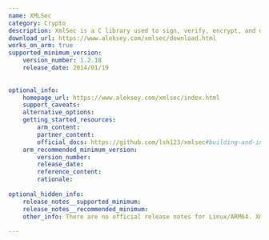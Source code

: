 ```yaml
---
name: XMLSec
category: Crypto
description: XmlSec is a C library used to sign, verify, encrypt, and decrypt XML documents using XML Digital Signature and XML Encryption standards.
download_url: https://www.aleksey.com/xmlsec/download.html
works_on_arm: true
supported_minimum_version:
    version_number: 1.2.18
    release_date: 2014/01/19
 
 
optional_info:
    homepage_url: https://www.aleksey.com/xmlsec/index.html
    support_caveats:
    alternative_options:
    getting_started_resources:
        arm_content:
        partner_content:
        official_docs: https://github.com/lsh123/xmlsec#building-and-installing-xmlsec
    arm_recommended_minimum_version:
        version_number:
        release_date:
        reference_content:
        rationale:
 
optional_hidden_info:
    release_notes__supported_minimum:
    release_notes__recommended_minimum:
    other_info: There are no official release notes for Linux/ARM64. Xmlsec has offered ARM64 (AArch64) support across various Linux distributions. For example, on Ubuntu Trusty, the minimum version of xmlsec that can be installed is 1.2.18. Xmlsec can be installed via "apt install libxmlsec1-dev". Also, consider the ubuntu launchpad website <https://launchpad.net/ubuntu/+source/xmlsec1/1.2.18-2ubuntu1>.
 
---
```

